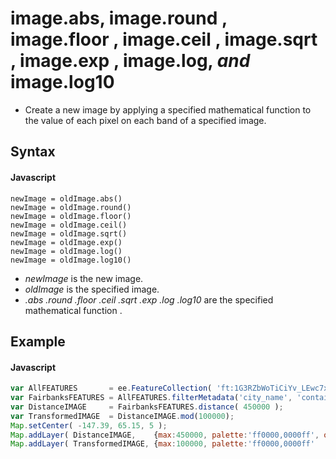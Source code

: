 # image.abs,  image.round ,  image.floor ,  image.ceil ,  image.sqrt ,  image.exp ,  image.log,  *and*  image.log10
- Create a new image by applying a specified mathematical function to the value of each pixel on each band of a specified image.

## Syntax

#### Javascript
```
newImage = oldImage.abs()
newImage = oldImage.round()
newImage = oldImage.floor()
newImage = oldImage.ceil()
newImage = oldImage.sqrt()
newImage = oldImage.exp()
newImage = oldImage.log()
newImage = oldImage.log10()
```

- *newImage* is the new image.
- *oldImage* is the specified image.
- *.abs .round .floor .ceil .sqrt .exp .log .log10* are the specified mathematical function .


## Example

#### Javascript
```javascript
var AllFEATURES       = ee.FeatureCollection( 'ft:1G3RZbWoTiCiYv_LEwc7xKZq8aYoPZlL5_KuVhyDM' ); // U.S. Cities
var FairbanksFEATURES = AllFEATURES.filterMetadata('city_name', 'contains', 'Fairbanks' );
var DistanceIMAGE     = FairbanksFEATURES.distance( 450000 );
var TransformedIMAGE  = DistanceIMAGE.mod(100000);
Map.setCenter( -147.39, 65.15, 5 );	
Map.addLayer( DistanceIMAGE,    {max:450000, palette:'ff0000,0000ff', opacity:0.8}, 'Distance' );
Map.addLayer( TransformedIMAGE, {max:100000, palette:'ff0000,0000ff'             }, 'Modular Distance' ); 
```
